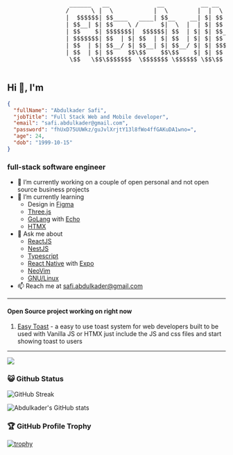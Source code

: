 <p align="center">
  <pre>
                 ______   __             __          __ __                     __
                /      \ |  \           |  \        |  |  \                   |  \
                |  $$$$$$| $$____   ____| $$__    __| $| $$   __ ______   ____| $$ ______   ______  
                | $$__| $| $$    \ /      $|  \  |  | $| $$  /  |      \ /      $$/      \ /      \
                | $$    $| $$$$$$$|  $$$$$$| $$  | $| $| $$_/  $$\$$$$$$|  $$$$$$|  $$$$$$|  $$$$$$\
                | $$$$$$$| $$  | $| $$  | $| $$  | $| $| $$   $$/      $| $$  | $| $$    $| $$   \$$
                | $$  | $| $$__/ $| $$__| $| $$__/ $| $| $$$$$$|  $$$$$$| $$__| $| $$$$$$$| $$  
                | $$  | $| $$    $$\$$    $$\$$    $| $| $$  \$$\$$    $$\$$    $$\$$     | $$  
                 \$$   \$$\$$$$$$$  \$$$$$$$ \$$$$$$ \$$\$$   \$$\$$$$$$$ \$$$$$$$ \$$$$$$$\$$  
  </pre>
</p>

## Hi 👋, I'm

```JSON
{
  "fullName": "Abdulkader Safi",
  "jobTitle": "Full Stack Web and Mobile developer",
  "email": "safi.abdulkader@gmail.com",
  "password": "fhUxD75UUWkz/guJvlXrjtY13l8fWo4ffGAKuDA1wno=",
  "age": 24,
  "dob": "1999-10-15"
}
```

### full-stack software engineer

- 🔭 I’m currently working on a couple of open personal and not open source business projects
- 🌱 I’m currently learning
  - Design in [Figma](https://www.figma.com/)
  - [Three.js](https://threejs.org/)
  - [GoLang](https://go.dev/) with [Echo](https://echo.labstack.com/)
  - [HTMX](https://htmx.org/)
- 💬 Ask me about
  - [ReactJS](https://react.dev/)
  - [NestJS](https://nestjs.com/)
  - [Typescript](https://www.typescriptlang.org/)
  - [React Native](https://reactnative.dev/) with [Expo](https://expo.dev/)
  - [NeoVim](https://neovim.io/)
  - [GNU/Linux](https://en.wikipedia.org/wiki/GNU/Linux_naming_controversy)
- 📫 Reach me at safi.abdulkader@gmail.com

---

#### Open Source project working on right now

1. [Easy Toast](https://github.com/Abdulkader-Safi/Abdulkader-Safi.git) - a easy to use toast system for web developers built to be used with Vanilla JS or HTMX just include the JS and css files and start showing toast to users

---

![](https://komarev.com/ghpvc/?username=Abdulkader-Safi&abbreviated=true)

### 😺 Github Status

![GitHub Streak](<https://github-readme-streak-stats.herokuapp.com/?user=Abdulkader-Safi&background=1A0505FB(https://git.io/streak-stats)>)

![Abdulkader's GitHub stats](https://github-readme-stats.vercel.app/api?username=Abdulkader-Safi&show=reviews,discussions_started,discussions_answered,prs_merged,prs_merged_percentage&show_icons=true)

### 🏆 GitHub Profile Trophy

[![trophy](https://github-profile-trophy.vercel.app/?username=Abdulkader-Safi&row=2&column=3)](https://github.com/ryo-ma/github-profile-trophy)
